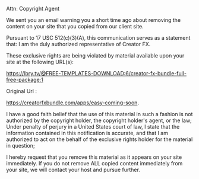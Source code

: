 
Attn: Copyright Agent


We sent you an email warning you a short time ago about removing the content on your site that you copied from our client site.

Pursuant to 17 USC 512(c)(3)(A), this communication serves as a statement that: I am the duly authorized representative of Creator FX.

These exclusive rights are being violated by material available upon your site at the following URL(s):

https://lbry.tv/@FREE-TEMPLATES-DOWNLOAD:6/creator-fx-bundle-full-free-package:1


Original Url :

https://creatorfxbundle.com/apps/easy-coming-soon.


I have a good faith belief that the use of this material in such a fashion is not authorized by the copyright holder, the copyright holder's agent, or the law;
Under penalty of perjury in a United States court of law, I state that the information contained in this notification is accurate, and that I am authorized to act on the behalf of the exclusive rights holder for the material in question;

I hereby request that you remove this material as it appears on your site immediately. If you do not remove ALL copied content immediately from your site, we will contact your host and pursue further.
